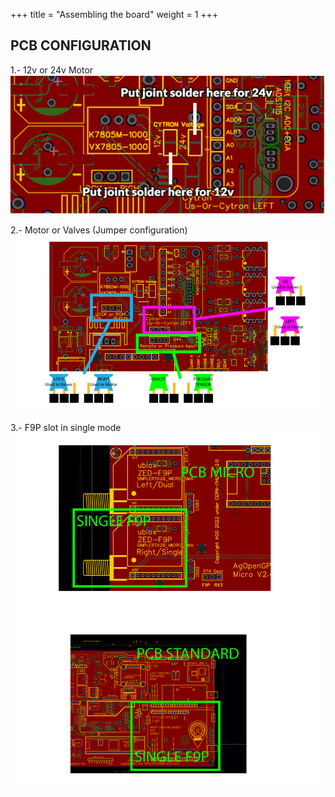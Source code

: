 +++
title = "Assembling the board"
weight = 1
+++

## PCB CONFIGURATION

1.- 12v or 24v Motor ![image](img/assembly-motor-selection.png)

2.- Motor or Valves (Jumper configuration)
![image](img/assembly-motor-valve-jumper.png)

3.- F9P slot in single mode ![image](img/assembly-single-f9p-micro.png)
![image](img/assembly-single-f9p-standard.png)
